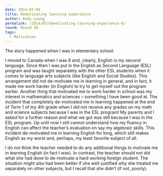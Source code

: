 ```yaml
---
date: 2014-07-04
title: Demotivating learning experience
author: Andy Leung
permalink: /2014/07/demotivating-learning-experience-6/
round: Round 10
tags:
  - Motivation
---
```

The story happened when I was in elementary school.

I moved to Canada when I was 6 and, clearly, English is my second language. Since then I was put in the English as Second Language (ESL) program and was taught separately with the other ESL students when it comes to language arts subjects (like English and Social Studies). This arrangement did not de-motivate me in learning in general, and in fact, it made me work harder (in English) to try to get myself out the program earlier. Another thing that motivated me to work harder in school was my interest in mathematics and sciences – something I have been good at. The incident that completely de-motivated me in learning happened at the end of Term 1 of my 4th grade when I did not receive any grades on my math and science subjects because I was in the ESL program! My parents and I asked for a further reason and what we got was still because I was in the ESL program. Up until now I still cannot understand how my fluency in English can affect the teacher’s evaluation on say my algebraic skills. This incident de-motivated me in learning English for long, which still makes English as my worst and, perhaps, my least favorite subject of all.

I do not think the teacher needed to do any additional things to motivate me in learning English (in fact I was). In contrast, the teacher should not did what she had done to de-motivate a hard working foreign student. The situation might also had been better if she well-justified why she treated me separately on other subjects, but I recall that she didn&#8217;t (if not, poorly).

&nbsp;
